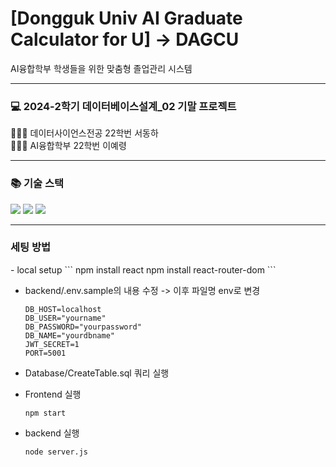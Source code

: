 # [Dongguk Univ AI Graduate Calculator for U] -> DAGCU
AI융합학부 학생들을 위한 맞춤형 졸업관리 시스템

---
<div><h3>💻 2024-2학기 데이터베이스설계_02 기말 프로젝트</h3></div>

 🧑🏻‍💻 데이터사이언스전공 22학번 서동하 <br>
 👩🏻‍💻 AI융합학부 22학번 이예령 <br>

---
<div><h3>📚 기술 스택</h3></div>
<div> 
 <img src="https://img.shields.io/badge/mysql-4479A1?style=for-the-badge&logo=mysql&logoColor=white">
 <img src="https://img.shields.io/badge/node.js-339933?style=for-the-badge&logo=Node.js&logoColor=white">
 <img src="https://img.shields.io/badge/react-61DAFB?style=for-the-badge&logo=react&logoColor=black"> 
</div>


---
<div><h3>세팅 방법</h3></div>
- local setup
  ```
  npm install react 
  npm install react-router-dom 
  ```
  
- backend/.env.sample의 내용 수정 -> 이후 파일명 env로 변경
  ```
  DB_HOST=localhost
  DB_USER="yourname"
  DB_PASSWORD="yourpassword"
  DB_NAME="yourdbname"
  JWT_SECRET=1
  PORT=5001 
  ```

- Database/CreateTable.sql 쿼리 실행

- Frontend 실행
  ```
  npm start
  ```

- backend 실행
  ```
  node server.js
  ```
